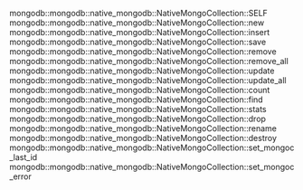 mongodb::mongodb::native_mongodb::NativeMongoCollection::SELF
mongodb::mongodb::native_mongodb::NativeMongoCollection::new
mongodb::mongodb::native_mongodb::NativeMongoCollection::insert
mongodb::mongodb::native_mongodb::NativeMongoCollection::save
mongodb::mongodb::native_mongodb::NativeMongoCollection::remove
mongodb::mongodb::native_mongodb::NativeMongoCollection::remove_all
mongodb::mongodb::native_mongodb::NativeMongoCollection::update
mongodb::mongodb::native_mongodb::NativeMongoCollection::update_all
mongodb::mongodb::native_mongodb::NativeMongoCollection::count
mongodb::mongodb::native_mongodb::NativeMongoCollection::find
mongodb::mongodb::native_mongodb::NativeMongoCollection::stats
mongodb::mongodb::native_mongodb::NativeMongoCollection::drop
mongodb::mongodb::native_mongodb::NativeMongoCollection::rename
mongodb::mongodb::native_mongodb::NativeMongoCollection::destroy
mongodb::mongodb::native_mongodb::NativeMongoCollection::set_mongoc_last_id
mongodb::mongodb::native_mongodb::NativeMongoCollection::set_mongoc_error